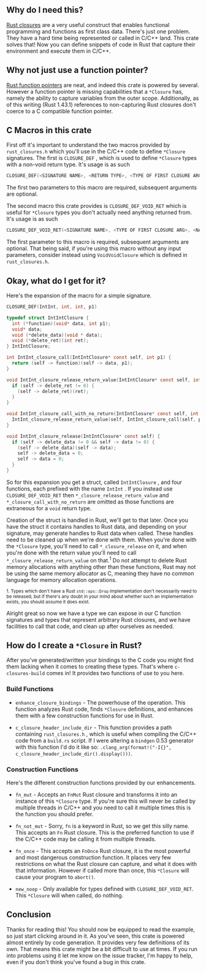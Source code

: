 ## Why do I need this?

[Rust closures](https://doc.rust-lang.org/book/ch13-01-closures.html) are a very
useful construct that enables functional programming and functions as first
class data. There's just one problem. They have a hard time being represented or
called in C/C++ land. This crate solves that! Now you can define snippets of
code in Rust that capture their environment and execute them in C/C++.

## Why not just use a function pointer?

[Rust function pointers](https://doc.rust-lang.org/reference/types/function-pointer.html)
are neat, and indeed this crate is powered by several. However a function
pointer is missing capabilities that a `*Closure` has, namely the ability to
capture variables from the outer scope. Additionally, as of this writing (Rust
1.43.1) references to non-capturing Rust closures don't coerce to a C compatible
function pointer.

## C Macros in this crate

First off it's important to understand the two macros provided by
`rust_closures.h` which you'll use in the C/C++ code to define `*Closure`
signatures. The first is `CLOSURE_DEF` , which is used to define `*Closure`
types with a non-void return type. It's usage is as such

``` C
CLOSURE_DEF(<SIGNATURE NAME>, <RETURN TYPE>, <TYPE OF FIRST CLOSURE ARG>, <NAME OF FIRST CLOSURE ARG>, <..ADDITIONAL ARGS>)
```

The first two parameters to this macro are required, subsequent arguments are optional.

The second macro this crate provides is `CLOSURE_DEF_VOID_RET` which is useful
for `*Closure` types you don't actually need anything returned from. It's usage
is as such

``` C
CLOSURE_DEF_VOID_RET(<SIGNATURE NAME>, <TYPE OF FIRST CLOSURE ARG>, <NAME OF FIRST CLOSURE ARG>, <..ADDITIONAL ARGS>)
```

The first parameter to this macro is required, subsequent arguments are
optional. That being said, if you're using this macro without any input
parameters, consider instead using `VoidVoidClosure` which is defined in
`rust_closures.h`.

## Okay, what do I get for it?

Here's the expansion of the macro for a simple signature.

``` C
CLOSURE_DEF(IntInt, int, int, p1)
```

``` C
typedef struct IntIntClosure {
  int (*function)(void* data, int p1);
  void* data;
  void (*delete_data)(void * data);
  void (*delete_ret)(int ret);
} IntIntClosure;

int IntInt_closure_call(IntIntClosure* const self, int p1) {
  return (self -> function)(self -> data, p1);
}

void IntInt_closure_release_return_value(IntIntClosure* const self, int ret) {
  if (self -> delete_ret != 0) {
    (self -> delete_ret)(ret);
  }
}

void IntInt_closure_call_with_no_return(IntIntClosure* const self, int p1) {
  IntInt_closure_release_return_value(self, IntInt_closure_call(self, p1));
}

void IntInt_closure_release(IntIntClosure* const self) {
  if (self -> delete_data != 0 && self -> data != 0) {
    (self -> delete_data)(self -> data);
    self -> delete_data = 0;
    self -> data = 0;
  }
}
```

So for this expansion you get a struct, called `IntIntClosure` , and four
functions, each prefixed with the name `IntInt` . If you instead use
`CLOSURE_DEF_VOID_RET` then `*_closure_release_return_value` and
`*_closure_call_with_no_return` are omitted as those functions are extraneous
for a `void` return type.

Creation of the struct is handled in Rust, we'll get to that later. Once you
have the struct it contains handles to Rust data, and depending on your
signature, may generate handles to Rust data when called. These handles need to
be cleaned up when we're done with them. When you're done with the `*Closure`
type, you'll need to call `*_closure_release` on it, and when you're done with
the return value you'll need to call `*_closure_release_return_value` on
that.<sup>1</sup> Do not attempt to delete Rust memory allocations with anything
other than these functions, Rust may not be using the same memory allocator as
C, meaning they have no common language for memory allocation operations.

<sup>1. Types which don't have a Rust `std::ops::Drop` implementation don't
necessarily need to be released, but if there's any doubt in your mind about
whether such an implementation exists, you should assume it does exist.</sup>

Alright great so now we have a type we can expose in our C function signatures
and types that represent arbitrary Rust closures, and we have facilities to
call that code, and clean up after ourselves as needed.

## How do I create a `*Closure` in Rust?

After you've generated/written your bindings to the C code you might find them
lacking when it comes to creating these types. That's where `c-closures-build`
comes in! It provides two functions of use to you here.

### Build Functions

* `enhance_closure_bindings` - The powerhouse of the operation. This function
  analyzes Rust code, finds `*Closure` definitions, and enhances them with a few
  construction functions for use in Rust.

* `c_closure_header_include_dir` - This function provides a path containing
  `rust_closures.h` , which is useful when compiling the C/C++ code from a
  `build.rs` script. If I were altering a `bindgen` 0.53 generator with this
  function I'd do it like so:
  `.clang_arg(format!("-I{}", c_closure_header_include_dir().display()))`.

### Construction Functions

Here's the different construction functions provided by our enhancements.

* `fn_mut` - Accepts an `FnMut` Rust closure and transforms it into an instance
  of this `*Closure` type. If you're sure this will never be called by multiple
  threads in C/C++ and you need to call it multiple times this is the function
  you should prefer.

* `fn_not_mut` - Sorry, `fn` is a keyword in Rust, so we get this silly name.
  This accepts an `Fn` Rust closure. This is the preferred function to use if
  the C/C++ code may be calling it from multiple threads.

* `fn_once` - This accepts an `FnOnce` Rust closure, it is the most powerful and
  most dangerous construction function. It places very few restrictions on what
  the Rust closure can capture, and what it does with that information. However
  if called more than once, this `*Closure` will cause your program to `abort()`.

* `new_noop` - Only available for types defined with `CLOSURE_DEF_VOID_RET`.
  This `*Closure` will when called, do nothing.

## Conclusion

Thanks for reading this! You should now be equipped to read the example, so just
start clicking around in it. As you've seen, this crate is powered almost
entirely by code generation. It provides very few definitions of its own. That
means this crate might be a bit difficult to use at times. If you run into
problems using it let me know on the issue tracker, I'm happy to help, even if
you don't think you've found a bug in this crate.
